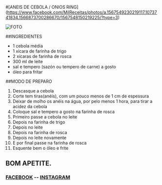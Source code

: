 #[ANEIS DE CEBOLA / ONIOS RING] (https://www.facebook.com/MilReceitas/photos/a.1567549230219117.1073741834.1566873700286670/1567548150219225/?type=3)

![FOTO](https://github.com/natanocr/milreceitas/blob/master/images/aneis-de-cebola-onios-ring.png "FOTO")

##INGREDIENTES

* 1 cebola média
* 1 xícara de farinha de trigo
* 2 xícaras de farinha de rosca
* 300 ml de leite
* sal e tempero (sazón ou tempero de carne) a gosto
* óleo para fritar

##MODO DE PREPARO

1. Descasque a cebola
1. Corte tem tiras(anéis), com um pouco menos de 1 cm de espessura
1. Deixar de molho os anéis na água, por pelo menos 1 hora, para tirar a acidez da cebola
1. Coloque sal e tempero a gosto na farinha de rosca
1. Primeiro passe a cebola no leite
1. Depois na farinha de trigo
1. Depois no leite
1. Depois na farinha de rosca
1. Depois no leite novamente
1. E por final passe na farinha de rosca
1. Esquente bem o óleo e frite


## BOM APETITE.

### [FACEBOOK](https://www.facebook.com/MilReceitas) -- [INSTAGRAM](https://www.instagram.com/milreceitas)

